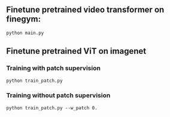 ## Finetune pretrained video transformer on finegym:
```python main.py```

## Finetune pretrained ViT on imagenet
### Training with patch supervision
```python train_patch.py ```
### Training without patch supervision
```python train_patch.py --w_patch 0.```